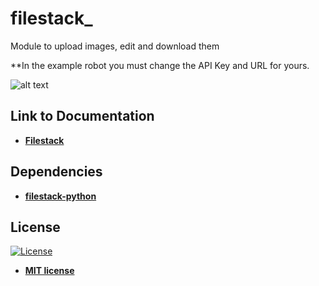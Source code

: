 # filestack_
Module to upload images, edit and download them

**In the example robot you must change the API Key and URL for yours.


![alt text](https://raw.githubusercontent.com/rocketbot-cl/filestack_/master/example/filestack.png)

<h2>Link to Documentation</h2>

<ul>
  <li>
    <strong>
      <a href="https://www.filestack.com/docs/api/file/">Filestack</a>
    </strong> 
  </li>  
</ul>  

<h2>Dependencies</h2>

<ul>
  <li>
    <strong>
      <a href="https://pypi.org/project/filestack-python/">filestack-python</a>
    </strong> 
  </li>  
</ul>  

<h2>License</h2>

<p><a href="http://badges.mit-license.org" rel="nofollow"><img src="https://camo.githubusercontent.com/107590fac8cbd65071396bb4d04040f76cde5bde/687474703a2f2f696d672e736869656c64732e696f2f3a6c6963656e73652d6d69742d626c75652e7376673f7374796c653d666c61742d737175617265" alt="License" data-canonical-src="http://img.shields.io/:license-mit-blue.svg?style=flat-square" style="max-width:100%;"></a></p>

<ul>
  <li><strong><a href="http://opensource.org/licenses/mit-license.php" rel="nofollow">MIT license</a></strong></li>
</ul>  
